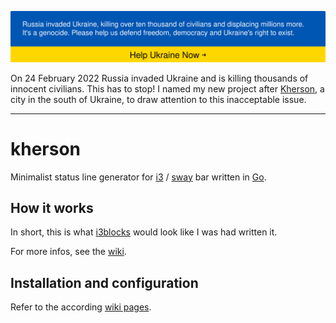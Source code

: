 
[![Stand With Ukraine](https://raw.githubusercontent.com/vshymanskyy/StandWithUkraine/main/banner2-direct.svg)](https://stand-with-ukraine.pp.ua)

On 24 February 2022 Russia invaded Ukraine and is killing thousands of innocent
civilians. This has to stop! I named my new project after
[Kherson](https://en.wikipedia.org/wiki/Kherson), a city in the south of
Ukraine, to draw attention to this inacceptable issue.

---

# kherson

Minimalist status line generator for [i3](https://i3wm.org/) /
[sway](https://swaywm.org/) bar written in [Go](https://go.dev/).

## How it works

In short, this is what [i3blocks](https://github.com/vivien/i3blocks) would
look like I was had written it.

For more infos, see the [wiki](https://github.com/alexcoder04/kherson/wiki).

## Installation and configuration

Refer to the according [wiki pages](https://github.com/alexcoder04/kherson/wiki).

